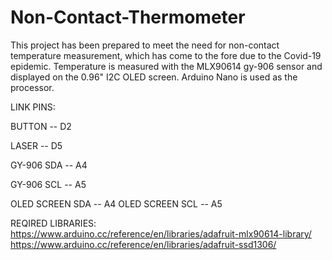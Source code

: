 # Non-Contact-Thermometer
This project has been prepared to meet the need for non-contact temperature measurement, which has come to the fore due to the Covid-19 epidemic. Temperature is measured with the MLX90614 gy-906 sensor and displayed on the 0.96" I2C OLED screen. Arduino Nano is used as the processor.

LINK PINS:

   BUTTON -- D2                                                               
	
   LASER -- D5
	
   GY-906 SDA -- A4
	
   GY-906 SCL -- A5
	
   OLED SCREEN SDA -- A4
   OLED SCREEN SCL -- A5

  REQIRED LIBRARIES: 
  https://www.arduino.cc/reference/en/libraries/adafruit-mlx90614-library/
  https://www.arduino.cc/reference/en/libraries/adafruit-ssd1306/

